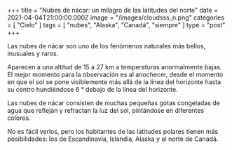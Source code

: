 +++
title = "Nubes de nácar: un milagro de las latitudes del norte"
date = 2021-04-04T21:00:00.000Z
image = "/images/cloudsss_n.png"
categories = [ "Cielo" ]
tags = [ "nubes", "Alaska", "Canadá", "siempre" ]
type = "post"
+++

Las nubes de nácar son uno de los fenómenos naturales más bellos, inusuales y raros.

Aparecen a una altitud de 15 a 27 km a temperaturas anormalmente bajas. El mejor momento para la observación es al anochecer, desde el momento en que el sol se pone visiblemente más allá de la línea del horizonte hasta su centro hundiéndose 6 ° debajo de la línea del horizonte.

Las nubes de nácar consisten de muchas pequeñas gotas congeladas de agua que reflejan y refractan la luz del sol, pintándose en diferentes colores.

No es fácil verlos, pero los habitantes de las latitudes polares tienen más posibilidades: los de Escandinavia, Islandia, Alaska y el norte de Canadá.
